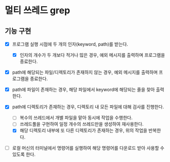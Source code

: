 # 멀티 쓰레드 grep

## 기능 구현

- [x] 프로그램 실행 시점에 두 개의 인자(keyword, path)를 받는다.
    - [x] 인자의 개수가 두 개보다 적거나 많은 경우, 예외 메시지를 출력하며 프로그램을 종료한다.

- [x] path에 해당되는 파일/디렉토리가 존재하지 않는 경우, 예외 메시지를 출력하며 프로그램을 종료한다.

- [x] path에 파일이 존재하는 경우, 해당 파일에서 keyword에 해당되는 줄을 찾아 출력한다.

- [x] path에 디렉토리가 존재하는 경우, 디렉토리 내 모든 파일에 대해 검사를 진행한다.
    - [ ] 복수의 쓰레드에서 개별 파일을 맡아 동시에 작업을 수행한다.
    - [ ] 쓰레드풀을 구현하여 일정 개수의 쓰레드만을 생성하여 재사용한다.
    - [x] 해당 디렉토리 내부에 또 다른 디렉토리가 존재하는 경우, 위의 작업을 반복한다.

- [ ] 로컬 머신의 터미널에서 명령어를 실행하여 해당 명령어를 다운로드 받아 사용할 수 있도록 한다.
